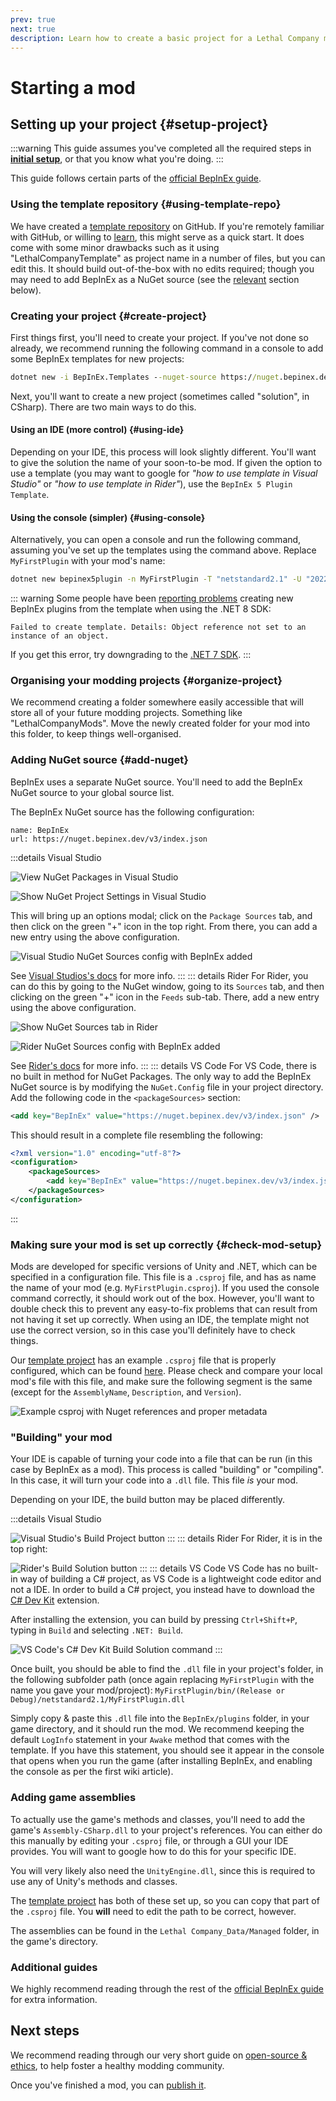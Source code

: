 ```yaml
---
prev: true
next: true
description: Learn how to create a basic project for a Lethal Company mod.
---
```


# Starting a mod

## Setting up your project {#setup-project}

:::warning
This guide assumes you've completed all the required steps in **[initial setup](/dev/initial-setup)**, or that you know what you're doing.
:::

This guide follows certain parts of the [official BepInEx guide](https://docs.bepinex.dev/articles/dev_guide/plugin_tutorial/2_plugin_start.html).

### Using the template repository {#using-template-repo}

We have created a [template repository](https://github.com/LethalCompany/LethalCompanyTemplate) on GitHub. If you're remotely familiar with GitHub, or willing to [learn](/dev/initial-setup#creating-a-github-account), this might serve as a quick start. It does come with some minor drawbacks such as it using "LethalCompanyTemplate" as project name in a number of files, but you can edit this. It should build out-of-the-box with no edits required; though you may need to add BepInEx as a NuGet source (see the [relevant](#adding-nuget-source) section below).

### Creating your project {#create-project}

First things first, you'll need to create your project. If you've not done so already, we recommend running the following command in a console to add some BepInEx templates for new projects:

```cmd
dotnet new -i BepInEx.Templates --nuget-source https://nuget.bepinex.dev/v3/index.json
```

Next, you'll want to create a new project (sometimes called "solution", in CSharp). There are two main ways to do this.

#### Using an IDE (more control) {#using-ide}

Depending on your IDE, this process will look slightly different. You'll want to give the solution the name of your soon-to-be mod. If given the option to use a template (you may want to google for _"how to use template in Visual Studio"_ or _"how to use template in Rider"_), use the `BepInEx 5 Plugin Template`.

#### Using the console (simpler) {#using-console}

Alternatively, you can open a console and run the following command, assuming you've set up the templates using the command above. Replace `MyFirstPlugin` with your mod's name:

```cmd
dotnet new bepinex5plugin -n MyFirstPlugin -T "netstandard2.1" -U "2022.3.9"
```

::: warning
Some people have been [reporting problems](https://github.com/BepInEx/BepInEx.Templates/issues/8) creating new BepInEx plugins from the template when using the .NET 8 SDK:

`Failed to create template.
Details: Object reference not set to an instance of an object.`

If you get this error, try downgrading to the [.NET 7 SDK](https://dotnet.microsoft.com/en-us/download/dotnet/7.0).
:::

### Organising your modding projects {#organize-project}

We recommend creating a folder somewhere easily accessible that will store all of your future modding projects. Something like "LethalCompanyMods". Move the newly created folder for your mod into this folder, to keep things well-organised.

### Adding NuGet source {#add-nuget}

BepInEx uses a separate NuGet source. You'll need to add the BepInEx NuGet source to your global source list.

The BepInEx NuGet source has the following configuration:

```
name: BepInEx
url: https://nuget.bepinex.dev/v3/index.json
```

:::details Visual Studio

![View NuGet Packages in Visual Studio](/images/starting-a-mod/visualstudioviewnugetpackages.png)

![Show NuGet Project Settings in Visual Studio](/images/starting-a-mod/visualstudioshownugetsettings.png)

This will bring up an options modal; click on the `Package Sources` tab, and then click on the green "+" icon in the top right. From there, you can add a new entry using the above configuration.

![Visual Studio NuGet Sources config with BepInEx added](/images/starting-a-mod/visualstudionugetsources.png)

See [Visual Studios's docs](https://learn.microsoft.com/en-us/nuget/consume-packages/install-use-packages-visual-studio#package-sources) for more info.
:::
::: details Rider
For Rider, you can do this by going to the NuGet window, going to its `Sources` tab, and then clicking on the green "+" icon in the `Feeds` sub-tab. There, add a new entry using the above configuration.

![Show NuGet Sources tab in Rider](/images/starting-a-mod/ridershownugetsources.png)

![Rider NuGet Sources config with BepInEx added](/images/starting-a-mod/ridernugetfeeds.png)

See [Rider's docs](https://www.jetbrains.com/help/rider/Using_NuGet.html#sources) for more info.
:::
::: details VS Code
For VS Code, there is no built in method for NuGet Packages. The only way to add the BepInEx NuGet source is by modifying the `NuGet.Config` file in your project directory. Add the following code in the `<packageSources>` section:

```xml
<add key="BepInEx" value="https://nuget.bepinex.dev/v3/index.json" />
```

This should result in a complete file resembling the following:

```xml
<?xml version="1.0" encoding="utf-8"?>
<configuration>
    <packageSources>
        <add key="BepInEx" value="https://nuget.bepinex.dev/v3/index.json" /> // [!code ++]
    </packageSources>
</configuration>
```

:::

### Making sure your mod is set up correctly {#check-mod-setup}

Mods are developed for specific versions of Unity and .NET, which can be specified in a configuration file. This file is a `.csproj` file, and has as name the name of your mod (e.g. `MyFirstPlugin.csproj`). If you used the console command correctly, it should work out of the box. However, you'll want to double check this to prevent any easy-to-fix problems that can result from not having it set up correctly. When using an IDE, the template might not use the correct version, so in this case you'll definitely have to check things.

Our [template project](https://github.com/LethalCompany/LethalCompanyTemplate) has an example `.csproj` file that is properly configured, which can be found [here](https://github.com/LethalCompany/LethalCompanyTemplate/blob/main/LethalCompanyTemplate/LethalCompanyTemplate.csproj). Please check and compare your local mod's file with this file, and make sure the following segment is the same (except for the `AssemblyName`, `Description`, and `Version`).

![Example csproj with Nuget references and proper metadata](/images/starting-a-mod/csprojexample.png)

### "Building" your mod

Your IDE is capable of turning your code into a file that can be run (in this case by BepInEx as a mod). This process is called "building" or "compiling". In this case, it will turn your code into a `.dll` file. This file _is_ your mod.

Depending on your IDE, the build button may be placed differently.

:::details Visual Studio

![Visual Studio's Build Project button](/images/starting-a-mod/visualstudiobuild.png)
:::
::: details Rider
For Rider, it is in the top right:

![Rider's Build Solution button](/images/starting-a-mod/riderbuild.png)
:::
::: details VS Code
VS Code has no built-in way of building a C# project, as VS Code is a lightweight code editor and not a IDE. In order to build a C# project, you instead have to download the [C# Dev Kit](https://marketplace.visualstudio.com/items?itemName=ms-dotnettools.csdevkit) extension.

After installing the extension, you can build by pressing `Ctrl+Shift+P`, typing in `Build` and selecting `.NET: Build`.

![VS Code's C# Dev Kit Build Solution command](https://code.visualstudio.com/assets/docs/csharp/build-tools/net-build-command.gif)
:::

Once built, you should be able to find the `.dll` file in your project's folder, in the following subfolder path (once again replacing `MyFirstPlugin` with the name you gave your mod/project): `MyFirstPlugin/bin/(Release or Debug)/netstandard2.1/MyFirstPlugin.dll`

Simply copy & paste this `.dll` file into the `BepInEx/plugins` folder, in your game directory, and it should run the mod. We recommend keeping the default `LogInfo` statement in your `Awake` method that comes with the template. If you have this statement, you should see it appear in the console that opens when you run the game (after installing BepInEx, and enabling the console as per the first wiki article).

### Adding game assemblies

To actually use the game's methods and classes, you'll need to add the game's `Assembly-CSharp.dll` to your project's references. You can either do this manually by editing your `.csproj` file, or through a GUI your IDE provides. You will want to google how to do this for your specific IDE.

You will very likely also need the `UnityEngine.dll`, since this is required to use any of Unity's methods and classes.

The [template project](https://github.com/LethalCompany/LethalCompanyTemplate) has both of these set up, so you can copy that part of the `.csproj` file. You **will** need to edit the path to be correct, however.

The assemblies can be found in the `Lethal Company_Data/Managed` folder, in the game's directory.

### Additional guides

We highly recommend reading through the rest of the [official BepInEx guide](https://docs.bepinex.dev/articles/dev_guide/plugin_tutorial/2_plugin_start.html) for extra information.

## Next steps

We recommend reading through our very short guide on [open-source & ethics](/dev/open-source-and-ethics), to help foster a healthy modding community.

Once you've finished a mod, you can [publish it](/dev/publishing-your-mod).
